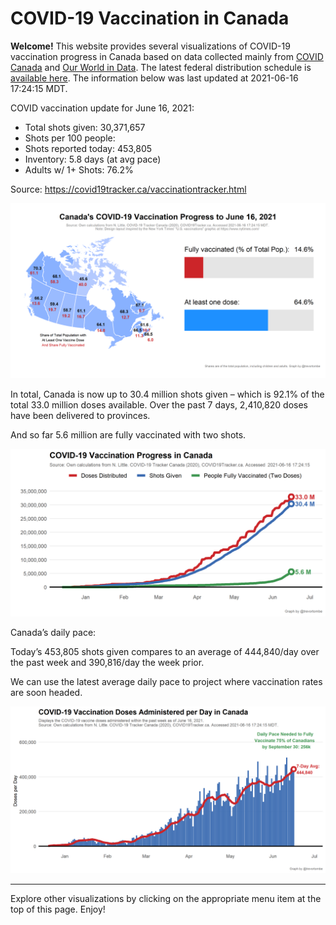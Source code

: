 COVID-19 Vaccination in Canada
==============================

**Welcome!** This website provides several visualizations of COVID-19
vaccination progress in Canada based on data collected mainly from
[COVID Canada](https://covid19tracker.ca/vaccinationtracker.html) and
[Our World in Data](https://ourworldindata.org/covid-vaccinations). The
latest federal distribution schedule is [available
here](https://www.canada.ca/en/public-health/services/diseases/2019-novel-coronavirus-infection/prevention-risks/covid-19-vaccine-treatment/vaccine-rollout.html).
The information below was last updated at 2021-06-16 17:24:15 MDT.

COVID vaccination update for June 16, 2021:

-   Total shots given: 30,371,657
-   Shots per 100 people:
-   Shots reported today: 453,805
-   Inventory: 5.8 days (at avg pace)
-   Adults w/ 1+ Shots: 76.2%

Source:
<a href="https://covid19tracker.ca/vaccinationtracker.html" class="uri">https://covid19tracker.ca/vaccinationtracker.html</a>

![](Plots/plot_main.png)

In total, Canada is now up to 30.4 million shots given – which is 92.1%
of the total 33.0 million doses available. Over the past 7 days,
2,410,820 doses have been delivered to provinces.

And so far 5.6 million are fully vaccinated with two shots.

![](Plots/plot_total.png)

Canada’s daily pace:

Today’s 453,805 shots given compares to an average of 444,840/day over
the past week and 390,816/day the week prior.

We can use the latest average daily pace to project where vaccination
rates are soon headed.

![](Plots/pace_national.png)

------------------------------------------------------------------------

Explore other visualizations by clicking on the appropriate menu item at
the top of this page. Enjoy!
